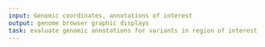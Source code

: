 ```yaml
---
input: Genomic coordinates, annotations of interest
output: genome browser graphic displays
task: evaluate genomic annotations for variants in region of interest
---
```

